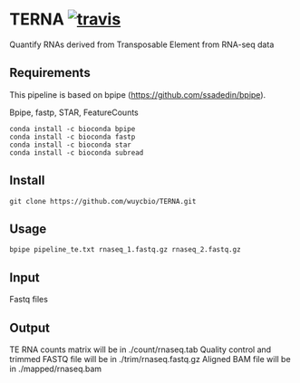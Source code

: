 # TERNA  [![travis](https://travis-ci.org/ssadedin/bpipe.svg?branch=master)](https://travis-ci.org/ssadedin/bpipe)
Quantify RNAs derived from Transposable Element from RNA-seq data

## Requirements
This pipeline is based on bpipe (https://github.com/ssadedin/bpipe).

Bpipe, fastp, STAR, FeatureCounts

    conda install -c bioconda bpipe 
    conda install -c bioconda fastp 
    conda install -c bioconda star 
    conda install -c bioconda subread 
    

## Install
    git clone https://github.com/wuycbio/TERNA.git


## Usage
    bpipe pipeline_te.txt rnaseq_1.fastq.gz rnaseq_2.fastq.gz


## Input
Fastq files


## Output
TE RNA counts matrix will be in ./count/rnaseq.tab
Quality control and trimmed FASTQ file will be in ./trim/rnaseq.fastq.gz
Aligned BAM file will be in ./mapped/rnaseq.bam
